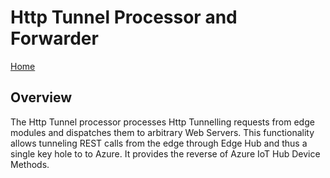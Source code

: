 # Http Tunnel Processor and Forwarder

[Home](readme.md)

## Overview

The Http Tunnel processor processes Http Tunnelling requests from edge modules and dispatches them to arbitrary Web Servers.   This functionality allows tunneling REST calls from the edge through Edge Hub and thus a single key hole to to Azure.  It provides the reverse of Azure IoT Hub Device Methods.
